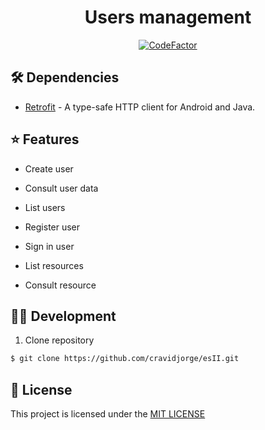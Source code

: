 <div >
 <h1 align="center"> Users management </h1>
 <p align="center"><a href="https://www.codefactor.io/repository/github/cravidjorge/esii"><img src="https://www.codefactor.io/repository/github/cravidjorge/esii/badge" alt="CodeFactor" /></a></p>
</div>

## 🛠 Dependencies
- [Retrofit](https://square.github.io/retrofit/) - A type-safe HTTP client for Android and Java.

## ⭐ Features
- Create user

- Consult user data

- List users

- Register user

- Sign in user

- List resources

- Consult resource

## 👷‍♂️ Development
 1. Clone repository
 ```bash
 $ git clone https://github.com/cravidjorge/esII.git
 ```
 
 ## 📝 License
 This project is licensed under the [MIT LICENSE](LICENSE)
